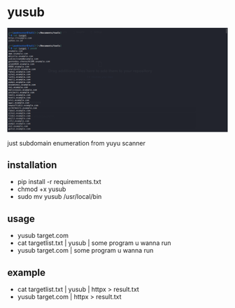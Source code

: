 # yusub
<img src="73b8307b2db44c617f4e8515ce67dd39.png">

just subdomain enumeration from yuyu scanner 

## installation 
- pip install -r requirements.txt
- chmod +x yusub
- sudo mv yusub /usr/local/bin
## usage
- yusub target.com 
- cat targetlist.txt | yusub | some program u wanna run
- yusub target.com | some program u wanna run

## example
- cat targetlist.txt | yusub | httpx > result.txt
- yusub target.com | httpx > result.txt
